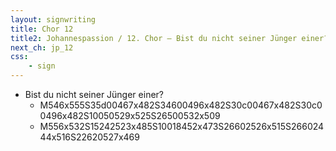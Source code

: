 ```yaml
---
layout: signwriting
title: Chor 12
title2: Johannespassion / 12. Chor – Bist du nicht seiner Jünger einer?
next_ch: jp_12
css:
    - sign
---
```


<!--
https://www.signbank.org/signpuddle2.0/searchword.php
https://www.sutton-signwriting.io/signmaker
-->

<!--
Bist du nicht seiner Jünger einer?
--> 

- Bist du nicht seiner Jünger einer?
    + M546x555S35d00467x482S34600496x482S30c00467x482S30c00496x482S10050529x525S26500532x509
    + M556x532S15242523x485S10018452x473S26602526x515S26602444x516S22620527x469



